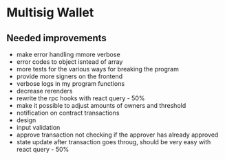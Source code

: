 # Multisig Wallet

## Needed improvements

- make error handling mmore verbose
- error codes to object isntead of array
- more tests for the various ways for breaking the program
- provide more signers on the frontend
- verbose logs in my program functions
- decrease rerenders
- rewrite the rpc hooks with react query - 50%
- make it possible to adjust amounts of owners and threshold
- notification on contract transactions
- design
- input validation
- approve transaction not checking if the approver has already approved
- state update after transaction goes throug, should be very easy with react query - 50%
